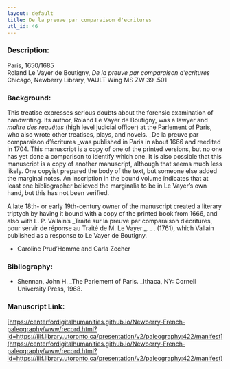 ```yaml
---
layout: default
title: De la preuve par comparaison d'ecritures
utl_id: 46
---
```


### Description:

Paris, 1650/1685<br>
Roland Le Vayer de Boutigny, _De la preuve par comparaison d’ecritures_<br>
Chicago, Newberry Library, VAULT Wing MS ZW 39 .501

### Background:

This treatise expresses serious doubts about the forensic examination of handwriting. Its author, Roland Le Vayer de Boutigny, was a lawyer and _maître des requêtes_ (high level judicial officer) at the Parlement of Paris, who also wrote other treatises, plays, and novels. _De la preuve par comparaison d’écritures _was published in Paris in about 1666 and reedited in 1704. This manuscript is a copy of one of the printed versions, but no one has yet done a comparison to identify which one. It is also possible that this manuscript is a copy of another manuscript, although that seems much less likely. One copyist prepared the body of the text, but someone else added the marginal notes. An inscription in the bound volume indicates that at least one bibliographer believed the marginalia to be in Le Vayer’s own hand, but this has not been verified.

A late 18th- or early 19th-century owner of the manuscript created a literary triptych by having it bound with a copy of the printed book from 1666, and also with L. P. Vallain’s _Traité sur la preuve par comparaison d’écritures, pour servir de réponse au Traité de M. Le Vayer _. . . (1761), which Vallain published as a response to Le Vayer de Boutigny.

- Caroline Prud’Homme and Carla Zecher

### Bibliography:

- Shennan, John H. _The Parlement of Paris. _Ithaca, NY: Cornell University Press, 1968.

### Manuscript Link:

[https://centerfordigitalhumanities.github.io/Newberry-French-paleography/www/record.html?id=https://iiif.library.utoronto.ca/presentation/v2/paleography:422/manifest](https://centerfordigitalhumanities.github.io/Newberry-French-paleography/www/record.html?id=https://iiif.library.utoronto.ca/presentation/v2/paleography:422/manifest)
